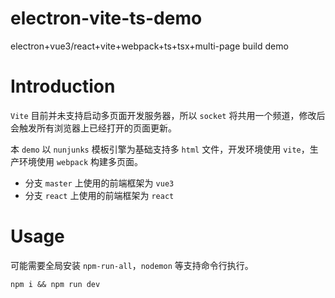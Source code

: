 # electron-vite-ts-demo
electron+vue3/react+vite+webpack+ts+tsx+multi-page build demo

# Introduction
`Vite` 目前并未支持启动多页面开发服务器，所以 `socket` 将共用一个频道，修改后会触发所有浏览器上已经打开的页面更新。

本 `demo` 以 `nunjunks` 模板引擎为基础支持多 `html` 文件，开发环境使用 `vite`，生产环境使用 `webpack` 构建多页面。

- 分支 `master` 上使用的前端框架为 `vue3`
- 分支 `react` 上使用的前端框架为 `react`

# Usage
可能需要全局安装 `npm-run-all`，`nodemon` 等支持命令行执行。
```
npm i && npm run dev
```
